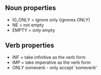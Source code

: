 Noun properties
----------

* IG_ONLY = ignore only (ignores ONLY)
* NE = not empty
* EMPTY = only empty

Verb properties
---------------

* INF = take infinitive as the verb form
* IMP = take imperative as the verb form
* ONLY someverb - only accept 'someverb'
